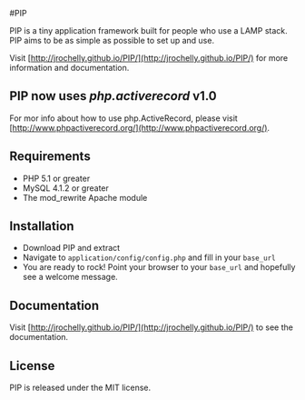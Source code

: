 #PIP

PIP is a tiny application framework built for people who use a LAMP stack. PIP aims to be as simple as possible to set up and use.

Visit [http://jrochelly.github.io/PIP/](http://jrochelly.github.io/PIP/) for more information and documentation.

## PIP now uses <i>php.activerecord</i> v1.0
For mor info about how to use php.ActiveRecord, please visit [http://www.phpactiverecord.org/](http://www.phpactiverecord.org/).

## Requirements

* PHP 5.1 or greater
* MySQL 4.1.2 or greater
* The mod_rewrite Apache module

## Installation

* Download PIP and extract
* Navigate to `application/config/config.php` and fill in your `base_url`
* You are ready to rock! Point your browser to your `base_url` and hopefully see a welcome message.

## Documentation

Visit [http://jrochelly.github.io/PIP/](http://jrochelly.github.io/PIP/) to see the documentation.

## License

PIP is released under the MIT license.